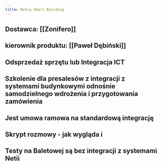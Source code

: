 ```yaml
---
title: Netia Smart Building
---
```


## Dostawca: [[Zonifero]]
## kierownik produktu: [[Paweł Dębiński]]
## Odsprzedaż sprzętu lub Integracja ICT
## Szkolenie dla presalesów z integracji z systemami budynkowymi odnośnie samodzielnego wdrożenia i przygotowania zamówienia
## Jest umowa ramowa na standardową integrację
## Skrypt rozmowy - jak wygląda i
## Testy na Baletowej są bez integracji z systemami Netii
##
